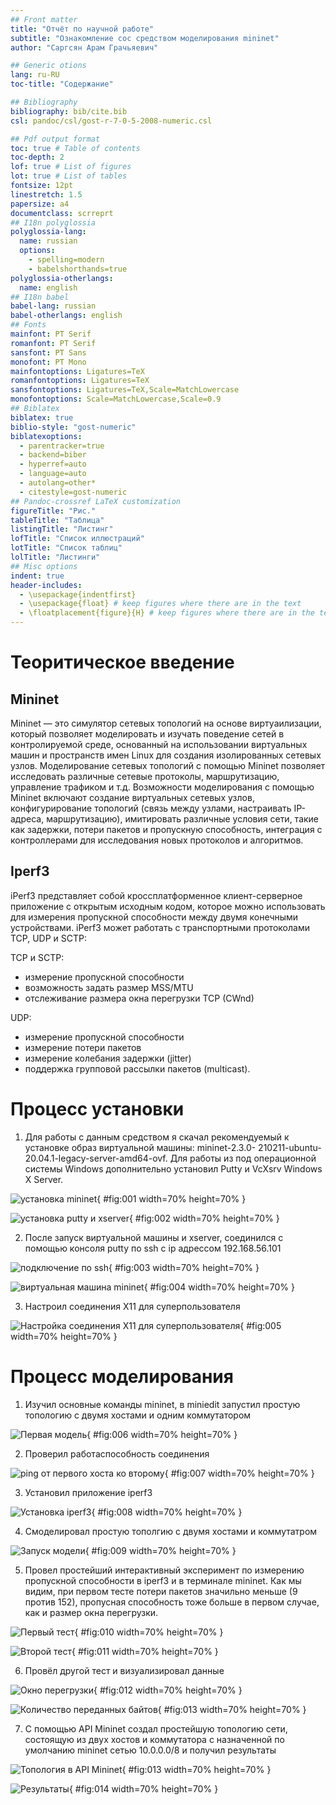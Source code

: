 ```yaml
---
## Front matter
title: "Отчёт по научной работе"
subtitle: "Ознакомление сос средством моделирования mininet"
author: "Саргсян Арам Грачьяевич"

## Generic otions
lang: ru-RU
toc-title: "Содержание"

## Bibliography
bibliography: bib/cite.bib
csl: pandoc/csl/gost-r-7-0-5-2008-numeric.csl

## Pdf output format
toc: true # Table of contents
toc-depth: 2
lof: true # List of figures
lot: true # List of tables
fontsize: 12pt
linestretch: 1.5
papersize: a4
documentclass: scrreprt
## I18n polyglossia
polyglossia-lang:
  name: russian
  options:
	- spelling=modern
	- babelshorthands=true
polyglossia-otherlangs:
  name: english
## I18n babel
babel-lang: russian
babel-otherlangs: english
## Fonts
mainfont: PT Serif
romanfont: PT Serif
sansfont: PT Sans
monofont: PT Mono
mainfontoptions: Ligatures=TeX
romanfontoptions: Ligatures=TeX
sansfontoptions: Ligatures=TeX,Scale=MatchLowercase
monofontoptions: Scale=MatchLowercase,Scale=0.9
## Biblatex
biblatex: true
biblio-style: "gost-numeric"
biblatexoptions:
  - parentracker=true
  - backend=biber
  - hyperref=auto
  - language=auto
  - autolang=other*
  - citestyle=gost-numeric
## Pandoc-crossref LaTeX customization
figureTitle: "Рис."
tableTitle: "Таблица"
listingTitle: "Листинг"
lofTitle: "Список иллюстраций"
lotTitle: "Список таблиц"
lolTitle: "Листинги"
## Misc options
indent: true
header-includes:
  - \usepackage{indentfirst}
  - \usepackage{float} # keep figures where there are in the text
  - \floatplacement{figure}{H} # keep figures where there are in the text
---
```


# Теоритическое введение

## Mininet 

Mininet — это симулятор сетевых топологий на основе виртуаилизации,
который позволяет моделировать и изучать поведение сетей в
контролируемой среде, основанный на использовании виртуальных машин и
пространств имен Linux для создания изолированных сетевых
узлов. Моделирование сетевых топологий с помощью Mininet позволяет
исследовать различные сетевые протоколы, маршрутизацию, управление
трафиком и т.д. Возможности моделирования с помощью Mininet включают
создание виртуальных сетевых узлов, конфигурирование топологий (связь
между узлами, настраивать IP-адреса, маршрутизацию), имитировать
различные условия сети, такие как задержки, потери пакетов и
пропускную способность, интеграция с контроллерами для исследования
новых протоколов и алгоритмов.
 
## Iperf3

iPerf3 представляет собой кроссплатформенное клиент-серверное приложение с открытым исходным кодом,
которое можно использовать для измерения пропускной способности между
двумя конечными устройствами. iPerf3 может работать с транспортными протоколами TCP, UDP и SCTP:

TCP и SCTP:
- измерение пропускной способности
- возможность задать размер MSS/MTU
- отслеживание размера окна перегрузки TCP (CWnd)

UDP:
- измерение пропускной способности
- измерение потери пакетов
- измерение колебания задержки (jitter)
- поддержка групповой рассылки пакетов (multicast).


# Процесс установки

1. Для работы с данным средством я скачал рекомендуемый к установке образ виртуальной машины: mininet-2.3.0-
210211-ubuntu-20.04.1-legacy-server-amd64-ovf. Для работы из под операционной системы Windows дополнительно установил Putty и VcXsrv Windows X Server. 

![установка mininet](image/mininet1.png){ #fig:001 width=70% height=70% } 

![установка putty и xserver](image/mininet2.png){ #fig:002 width=70% height=70% } 

2. После запуск виртуальной машины и xserver, соединился с помощью консоля putty по ssh с ip адрессом 192.168.56.101

![подключение по ssh](image/mininet3.png){ #fig:003 width=70% height=70% }

![виртуальная машина mininet](image/mininet4.png){ #fig:004 width=70% height=70% }

3. Настроил соединения X11 для суперпользователя

![Настройка соединения X11 для суперпользователя](image/mininet5.png){ #fig:005 width=70% height=70% }

# Процесс моделирования

1. Изучил основные команды mininet, в miniedit запустил простую топологию с двумя хостами и одним коммутатором

![Первая модель](image/mininet6.png){ #fig:006 width=70% height=70% }

2. Проверил работаспособность соединения 

![ping от первого хоста ко второму](image/mininet7.png){ #fig:007 width=70% height=70% }

3. Установил приложение iperf3 
 
![Установка iperf3](image/mininet8.png){ #fig:008 width=70% height=70% }

4. Смоделировал простую тополгию с двумя хостами и коммутатром

![Запуск модели](image/mininet9.png){ #fig:009 width=70% height=70% }

5. Провел простейший интерактивный эксперимент по измерению пропускной способности в iperf3 и в терминале mininet. Как мы видим, при первом тесте потери пакетов значильно меньше (9 против 152), пропусная способность тоже больше в первом случае, как и размер окна перегрузки.

![Первый тест](image/mininet10.png){ #fig:010 width=70% height=70% }

![Второй тест](image/mininet11.png){ #fig:011 width=70% height=70% }

6. Провёл другой тест и визуализировал данные 

![Окно перегрузки](image/cwnd.png){ #fig:012 width=70% height=70% }

![Количество переданных байтов](image/bytes.png){ #fig:013 width=70% height=70% }

7. С помощью API Mininet создал простейшую топологию сети, состоящую из двух хостов 
и коммутатора с назначенной по умолчанию mininet сетью 10.0.0.0/8 и получил результаты

![Топология в API Mininet](image/mininet13.png){ #fig:013 width=70% height=70% }

![Результаты](image/mininet15.png){ #fig:014 width=70% height=70% }





